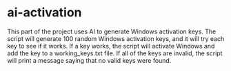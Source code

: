 # ai-activation

This part of the project uses AI to generate Windows activation keys. The script will generate 100 random Windows activation keys, and it will try each key to see if it works. If a key works, the script will activate Windows and add the key to a working_keys.txt file. If all of the keys are invalid, the script will print a message saying that no valid keys were found.
